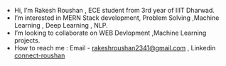 - Hi, I’m Rakesh Roushan , ECE student from 3rd year of IIIT Dharwad.
- I’m interested in MERN Stack development, Problem Solving ,Machine Learning , Deep Learning , NLP.
- I’m looking to collaborate on WEB Devlopment ,Machine Learning projects.
- How to reach me : Email - rakeshroushan2341@gmail.com , Linkedin  [connect-roushan](https://www.linkedin.com/in/connect-roushan/)


<!---
Roshan23R/Roshan23R is a ✨ special ✨ repository because its `README.md` (this file) appears on your GitHub profile.
You can click the Preview link to take a look at your changes.
--->
